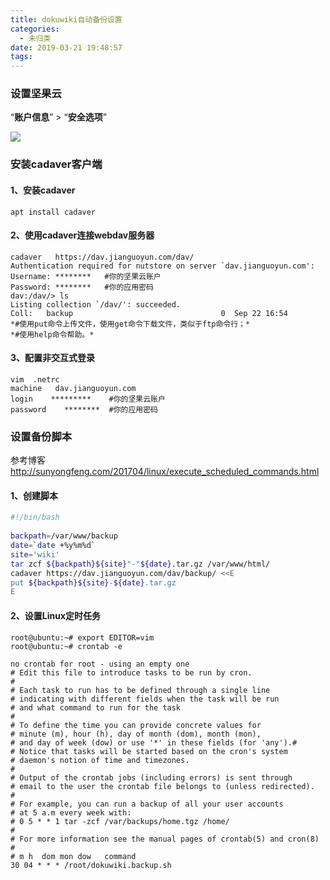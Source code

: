 ```yaml
---
title: dokuwiki自动备份设置
categories:
  - 未归类
date: 2019-03-21 19:48:57
tags:
---
```


### 设置坚果云

“**账户信息**” > “**安全选项**” 

![](1.png)

### 安装cadaver客户端

####  1、安装cadaver

``` 
apt install cadaver
```

#### 2、使用cadaver连接webdav服务器

```
cadaver   https://dav.jianguoyun.com/dav/
Authentication required for nutstore on server `dav.jianguoyun.com':
Username: ********   #你的坚果云账户
Password: ********   #你的应用密码
dav:/dav/> ls
Listing collection `/dav/': succeeded.
Coll:   backup                                 0  Sep 22 16:54
*#使用put命令上传文件，使用get命令下载文件，类似于ftp命令行；*
*#使用help命令帮助。*
```

#### 3、配置非交互式登录

```
vim  .netrc
machine   dav.jianguoyun.com
login    *********    #你的坚果云账户
password    ********  #你的应用密码
```

### 设置备份脚本

参考博客 <http://sunyongfeng.com/201704/linux/execute_scheduled_commands.html>

#### 1、创建脚本

```bash
#!/bin/bash
 
backpath=/var/www/backup
date=`date +%y%m%d`
site='wiki'
tar zcf ${backpath}${site}"-"${date}.tar.gz /var/www/html/
cadaver https://dav.jianguoyun.com/dav/backup/ <<E
put ${backpath}${site}-${date}.tar.gz
E
```

#### 2、设置Linux定时任务

```
root@ubuntu:~# export EDITOR=vim 
root@ubuntu:~# crontab -e   
```

```
no crontab for root - using an empty one
# Edit this file to introduce tasks to be run by cron.
# 
# Each task to run has to be defined through a single line
# indicating with different fields when the task will be run
# and what command to run for the task
# 
# To define the time you can provide concrete values for
# minute (m), hour (h), day of month (dom), month (mon),
# and day of week (dow) or use '*' in these fields (for 'any').# 
# Notice that tasks will be started based on the cron's system
# daemon's notion of time and timezones.
# 
# Output of the crontab jobs (including errors) is sent through
# email to the user the crontab file belongs to (unless redirected).
# 
# For example, you can run a backup of all your user accounts
# at 5 a.m every week with:
# 0 5 * * 1 tar -zcf /var/backups/home.tgz /home/
# 
# For more information see the manual pages of crontab(5) and cron(8)
# 
# m h  dom mon dow   command
30 04 * * * /root/dokuwiki.backup.sh
```

